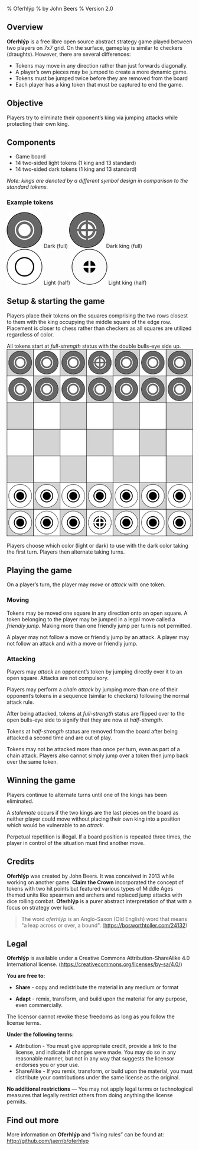 % Oferhlýp
% by John Beers
% Version 2.0

## Overview
**Oferhlýp** is a free libre open source abstract strategy game played between two players on 7x7 grid. On the surface, gameplay is similar to checkers (draughts). However, there are several differences:

- Tokens may move in any direction rather than just forwards diagonally.
- A player’s own pieces may be jumped to create a more dynamic game.
- Tokens must be jumped twice before they are removed from the board
- Each player has a king token that must be captured to end the  game.

## Objective
Players try to eliminate their opponent’s king via jumping attacks while protecting their own king.

## Components
- Game board
- 14 two-sided light tokens (1 king and 13 standard)
- 14 two-sided dark tokens (1 king and 13 standard)

*Note: kings are denoted by a different symbol design in comparison to the standard tokens.*

### Example tokens
![Dark standard (full-strength)](../assets/png/token-dark-full.png) Dark (full)  ![Dark king (full-strength)](../assets/png/token-dark-king-full.png) Dark king (full)  
![Light standard (half-strength)](../assets/png/token-light-half.png) Light (half)  ![Light king (half-strength)](../assets/png/token-light-king-half.png) Light king (half)


## Setup & starting the game
Players place their tokens on the squares comprising the two rows closest to them with the king occupying the middle square of the edge row. Placement is closer to chess rather than checkers as all squares are utilized regardless of color. 

All tokens start at *full-strength* status with the double bulls-eye side up.  
![Initial setup](../assets/png/setup_image.png)

Players choose which color (light or dark) to use with the dark color taking the first turn. Players then alternate taking turns.

## Playing the game
On a player’s turn, the player may *move* or *attack* with one token. 

### Moving
Tokens may be moved one square in any direction onto an open square.
A token belonging to the player may be jumped in a legal move called a *friendly jump*. Making more than one friendly jump per turn is not permitted.

A player may not follow a move or friendly jump by an attack. A player may not follow an attack and with a move or friendly jump.

### Attacking
Players may *attack* an opponent’s token by jumping directly over it to an open square. Attacks are not compulsory.

Players may perform a *chain attack* by jumping more than one of their opponent’s tokens in a sequence (similar to checkers) following the normal attack rule.

After being attacked, tokens at *full-strength* status are flipped over to the open bulls-eye side to signify that they are now at *half-strength*.

Tokens at *half-strength* status are removed from the board after being attacked a second time and are out of play.

Tokens may not be attacked more than once per turn, even as part of a chain attack. Players also cannot simply jump over a token then jump back over the same token.

## Winning the game
Players continue to alternate turns until one of the kings has been eliminated.

A *stalemate* occurs if the two kings are the last pieces on the board as neither player could move without placing their own king into a position which would be vulnerable to an *attack*.

Perpetual repetition is illegal. If a board position is repeated three times, the player in control of the situation must find another move.

## Credits
**Oferhlýp** was created by John Beers. It was conceived in 2013 while working on another game. **Claim the Crown** incorporated the concept of tokens with two hit points but featured various types of Middle Ages themed units like spearmen and archers and replaced jump attacks with dice rolling combat. **Oferhlýp** is a purer abstract interpretation of that with a focus on strategy over luck.

> The word *oferhlýp* is an Anglo-Saxon (Old English) word that means "a leap across or over, a bound".
> (<https://bosworthtoller.com/24132>)

## Legal
**Oferhlýp** is available under a Creative Commons Attribution-ShareAlike 4.0 International license. (<https://creativecommons.org/licenses/by-sa/4.0/>)

**You are free to:**

- **Share** - copy and redistribute the material in any medium or format

- **Adapt** - remix, transform, and build upon the material for any purpose, even commercially.

The licensor cannot revoke these freedoms as long as you follow the license terms.

**Under the following terms:**

- Attribution - You must give appropriate credit, provide a link to the license, and indicate if changes were made. You may do so in any reasonable manner, but not in any way that suggests the licensor endorses you or your use.
- ShareAlike - If you remix, transform, or build upon the material, you must distribute your contributions under the same license as the original.

**No additional restrictions** — You may not apply legal terms or technological measures that legally restrict others from doing anything the license permits.

## Find out more

More information on **Oferhlýp** and “living rules” can be found at: <http://github.com/jaerrib/oferhlyp>